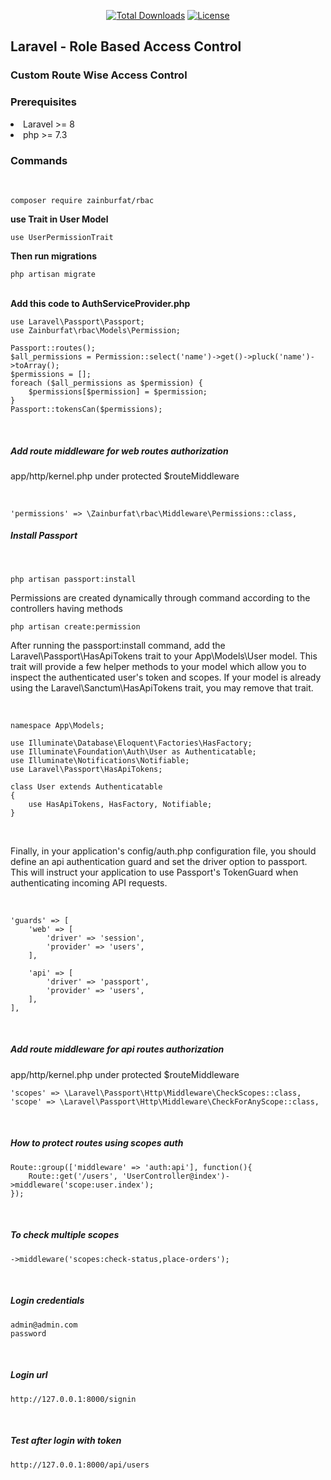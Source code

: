 <p align="center">
    <a href="https://packagist.org/packages/zainburfat/rbac"><img
            src="https://img.shields.io/badge/Downloads-demo-green" alt="Total Downloads"></a>
    <!--<a href="https://packagist.org/packages/zainburfat/rbac"><img src="https://img.shields.io/packagist/v/laravel/framework" alt="Latest Stable Version"></a> -->
    <a href="https://packagist.org/packages/zainburfat/rbac"><img
            src="https://img.shields.io/packagist/l/laravel/framework" alt="License"></a>
</p>

<h2>Laravel - Role Based Access Control</h2>

<h3>Custom Route Wise Access Control</h3>

<h3>Prerequisites</h3>
<li>Laravel >= 8</li>
<li>php >= 7.3</li>

<h3>Commands</h3>
<br>

    composer require zainburfat/rbac

<b>use Trait in User Model</b>
<br>

    use UserPermissionTrait

<b>Then run migrations</b>
<br>

    php artisan migrate

<br>
<b>Add this code to AuthServiceProvider.php</b>

    use Laravel\Passport\Passport;
    use Zainburfat\rbac\Models\Permission;

    Passport::routes();
    $all_permissions = Permission::select('name')->get()->pluck('name')->toArray();
    $permissions = [];
    foreach ($all_permissions as $permission) {
        $permissions[$permission] = $permission;
    }
    Passport::tokensCan($permissions);

<br>
<h5>Add route middleware for web routes authorization</h5>
<p>app/http/kernel.php under protected $routeMiddleware</p>
<br>

    'permissions' => \Zainburfat\rbac\Middleware\Permissions::class,




<h5>Install Passport</h5>
<br>

    php artisan passport:install

<p>Permissions are created dynamically through command according to the controllers having methods</p>

    php artisan create:permission

<p>
    After running the passport:install command, add the Laravel\Passport\HasApiTokens trait to your App\Models\User model. This trait will provide a few helper  methods to your model which allow you to inspect the authenticated user's token and scopes. If your model is already using the Laravel\Sanctum\HasApiTokens trait, you may remove that trait.
</p>

<br>

    namespace App\Models;

    use Illuminate\Database\Eloquent\Factories\HasFactory;
    use Illuminate\Foundation\Auth\User as Authenticatable;
    use Illuminate\Notifications\Notifiable;
    use Laravel\Passport\HasApiTokens;
        
    class User extends Authenticatable
    {
        use HasApiTokens, HasFactory, Notifiable;
    }

<br>

<p>
    Finally, in your application's config/auth.php configuration file, you should define an api authentication guard and set the driver option to passport. This will instruct your application to use Passport's TokenGuard when authenticating incoming API requests.
</p>

<br>

    'guards' => [
        'web' => [
            'driver' => 'session',
            'provider' => 'users',
        ],
    
        'api' => [
            'driver' => 'passport',
            'provider' => 'users',
        ],
    ],

<br>
<h5>Add route middleware for api routes authorization</h5>
<p>app/http/kernel.php under protected $routeMiddleware</p>

    'scopes' => \Laravel\Passport\Http\Middleware\CheckScopes::class,
    'scope' => \Laravel\Passport\Http\Middleware\CheckForAnyScope::class,

<br>
<h5>How to protect routes using scopes auth</h5>

    Route::group(['middleware' => 'auth:api'], function(){
        Route::get('/users', 'UserController@index')->middleware('scope:user.index');
    });

<br>
<h5>To check multiple scopes</h5>

    ->middleware('scopes:check-status,place-orders');

<br>
<h5>Login credentials</h5>

    admin@admin.com
    password

<br>
<h5>Login url</h5>

    http://127.0.0.1:8000/signin
    
<br>
<h5>Test after login with token</h5>

    http://127.0.0.1:8000/api/users